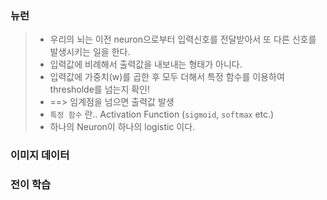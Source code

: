 ### 뉴런

> - 우리의 뇌는 이전 neuron으로부터 입력신호를 전달받아서 또 다른 신호를 발생시키는 일을 한다.
> - 입력값에 비례해서 출력값을 내보내는 형태가 아니다.
> - 입력값에 가중치(w)를 곱한 후 모두 더해서 특정 함수를 이용하여 thresholde를 넘는지 확인!
> - ==> 임계점을 넘으면 출력값 발생
> - `특정 함수` 란.. Activation Function (`sigmoid`, `softmax` etc.)
> - 하나의 Neuron이 하나의 logistic 이다.



### 이미지 데이터



### 



### 전이 학습

